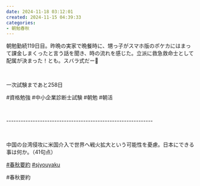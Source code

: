 ```yaml
---
date: 2024-11-18 03:12:01
created: 2024-11-15 04:39:33
categories:
- 朝勉春秋
---
```


朝勉勤続119日目。昨晩の実家で晩餐時に、甥っ子がスマホ版のポケカにはまって課金しまくったと言う話を聞き、時の流れを感じた。立派に救急救命士として配属が決まった！とも。スバラ式だー🎉

<br>

一次試験まであと258日

#資格勉強 #中小企業診断士試験 #朝勉 #朝活

<br>

\-------------------------------------------------------------

<br>

中国の台湾侵攻に米国介入で世界へ戦火拡大という可能性を憂慮。日本にできる事は何か。（41句点）

[#春秋要約](https://x.com/hashtag/%E6%98%A5%E7%A7%8B%E8%A6%81%E7%B4%84?src=hashtag_click) [#sjyouyaku](https://x.com/hashtag/sjyouyaku?src=hashtag_click)

#春秋要約